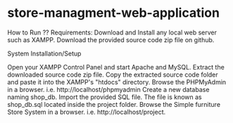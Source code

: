 # store-managment-web-application

How to Run ??
Requirements:
Download and Install any local web server such as XAMPP.
Download the provided source code zip file on github.

System Installation/Setup

Open your XAMPP Control Panel and start Apache and MySQL.
Extract the downloaded source code zip file.
Copy the extracted source code folder and paste it into the XAMPP's "htdocs" directory.
Browse the PHPMyAdmin in a browser. i.e. http://localhost/phpmyadmin
Create a new database naming shop_db.
Import the provided SQL file. The file is known as shop_db.sql located inside the project folder.
Browse the Simple furniture Store System in a browser. i.e. http://localhost/project.
